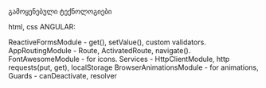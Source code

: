 გამოყენებული ტექნოლოგიები

html, css
ANGULAR:

ReactiveFormsModule - get(), setValue(), custom validators.
AppRoutingModule - Route, ActivatedRoute, navigate().
FontAwesomeModule - for icons.
Services - HttpClientModule, http requests(put, get), localStorage
BrowserAnimationsModule - for animations,
Guards - canDeactivate, resolver
